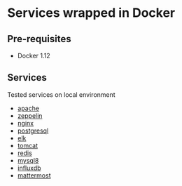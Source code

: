 # Services wrapped in Docker

## Pre-requisites

- Docker 1.12

## Services
Tested services on local environment

- [apache]()
- [zeppelin](https://github.com/dreambeam/docker/tree/master/zeppelin)
- [nginx](https://github.com/dreambeam/docker/tree/master/nginx)
- [postgresql]()
- [elk](https://github.com/dreambeam/docker/tree/master/elk)
- [tomcat](https://github.com/dreambeam/docker/tree/master/tomcat)
- [redis](https://github.com/dreambeam/docker/tree/master/redis)
- [mysql8](https://github.com/dreambeam/docker/tree/master/mysql8)
- [influxdb](https://github.com/dreambeam/docker/tree/master/influxdb)
- [mattermost](https://github.com/dreambeam/docker/tree/master/mattermost)
